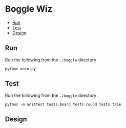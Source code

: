 # Boggle Wiz

- [Run](#run)
- [Test](#test)
- [Design](#design)


## Run
Run the following from the `./boggle` directory
```
python main.py
```

## Test
Run the following from the `./boggle` directory
```
python -m unittest tests.board tests.round tests.trie
```

## Design
